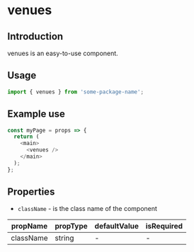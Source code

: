 # venues

<!-- STORY -->

## Introduction

venues is an easy-to-use component.

## Usage

```javascript
import { venues } from 'some-package-name';
```

## Example use

```javascript
const myPage = props => {
  return (
    <main>
      <venues />
    </main>
  );
};
```

## Properties

- `className` - is the class name of the component

| propName  | propType | defaultValue | isRequired |
| --------- | -------- | ------------ | ---------- |
| className | string   | -            | -          |
